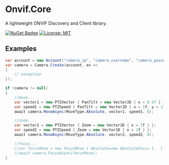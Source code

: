 # Onvif.Core

A lightweight ONVIF Discovery and Client library.

[![NuGet Badge](https://buildstats.info/nuget/Onvif.Core)](https://www.nuget.org/packages/Onvif.Core)
[![License: MIT](https://img.shields.io/badge/License-MIT-yellow.svg)](https://raw.githubusercontent.com/chkr1011/MQTTnet/master/LICENSE)

## Examples

```csharp
var account = new Account("camera_ip", "camera_username", "camera_password");
var camera = Camera.Create(account, ex =>
{
    // exception
});

if (camera != null)
{
    //move...
    var vector1 = new PTZVector { PanTilt = new Vector2D { x = 0.5f } };
    var speed1 = new PTZSpeed { PanTilt = new Vector2D { x = 1f, y = 1f } };
    await camera.MoveAsync(MoveType.Absolute, vector1, speed1, 0);

    //zoom...
    var vector2 = new PTZVector { Zoom = new Vector1D { x = 1f } };
    var speed2 = new PTZSpeed { Zoom = new Vector1D { x = 1f } };
    await camera.MoveAsync(MoveType.Absolute, vector2, speed2, 0);

    //focus...
    //var focusMove = new FocusMove { Absolute=new AbsoluteFocus {   } };
    //await camera.FocusAsync(focusMove);
}

```
